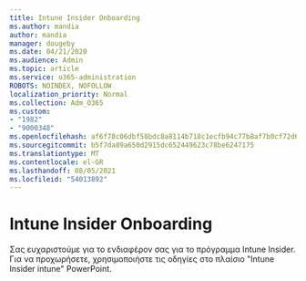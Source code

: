 ```yaml
---
title: Intune Insider Onboarding
ms.author: mandia
author: mandia
manager: dougeby
ms.date: 04/21/2020
ms.audience: Admin
ms.topic: article
ms.service: o365-administration
ROBOTS: NOINDEX, NOFOLLOW
localization_priority: Normal
ms.collection: Adm_O365
ms.custom:
- "1982"
- "9000348"
ms.openlocfilehash: af6f78c06dbf58bdc8a8114b718c1ecfb94c77b8af7b0cf72d6a96e16dc17c40
ms.sourcegitcommit: b5f7da89a650d2915dc652449623c78be6247175
ms.translationtype: MT
ms.contentlocale: el-GR
ms.lasthandoff: 08/05/2021
ms.locfileid: "54013892"
---
```

# <a name="intune-insiders-onboarding"></a>Intune Insider Onboarding

Σας ευχαριστούμε για το ενδιαφέρον σας για το πρόγραμμα Intune Insider. Για να προχωρήσετε, χρησιμοποιήστε τις οδηγίες στο πλαίσιο "Intune Insider intune" PowerPoint.

